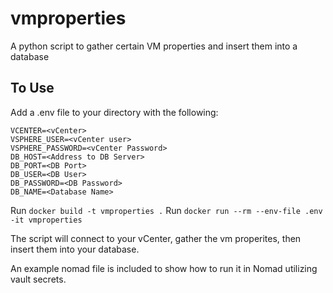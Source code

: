 # vmproperties
A python script to gather certain VM properties and insert them into a database

## To Use
Add a .env file to your directory with the following:
```
VCENTER=<vCenter>
VSPHERE_USER=<vCenter user>
VSPHERE_PASSWORD=<vCenter Password>
DB_HOST=<Address to DB Server>
DB_PORT=<DB Port>
DB_USER=<DB User>
DB_PASSWORD=<DB Password>
DB_NAME=<Database Name>
```

Run `docker build -t vmproperties .`
Run `docker run --rm --env-file .env -it vmproperties`

The script will connect to your vCenter, gather the vm properites, then insert them into your database.

An example nomad file is included to show how to run it in Nomad utilizing vault secrets.
